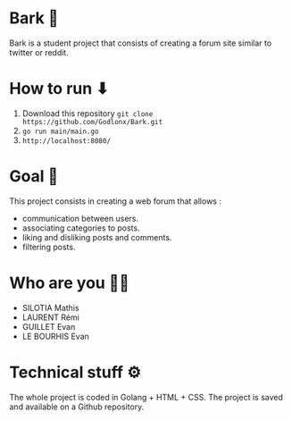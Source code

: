 # Bark 🐶
Bark is a student project that consists of creating a forum site similar to twitter or reddit.



# How to run ⬇
1. Download this repository `git clone https://github.com/Godlonx/Bark.git`
2. `go run main/main.go`
3. `http://localhost:8080/`



# Goal 🎯
This project consists in creating a web forum that allows :

- communication between users.
- associating categories to posts.
- liking and disliking posts and comments.
- filtering posts.



# Who are you 👨‍💻
- SILOTIA Mathis
- LAURENT Rémi
- GUILLET Evan
- LE BOURHIS Evan



# Technical stuff ⚙️
The whole project is coded in Golang + HTML + CSS. The project is saved and available on a Github repository.
